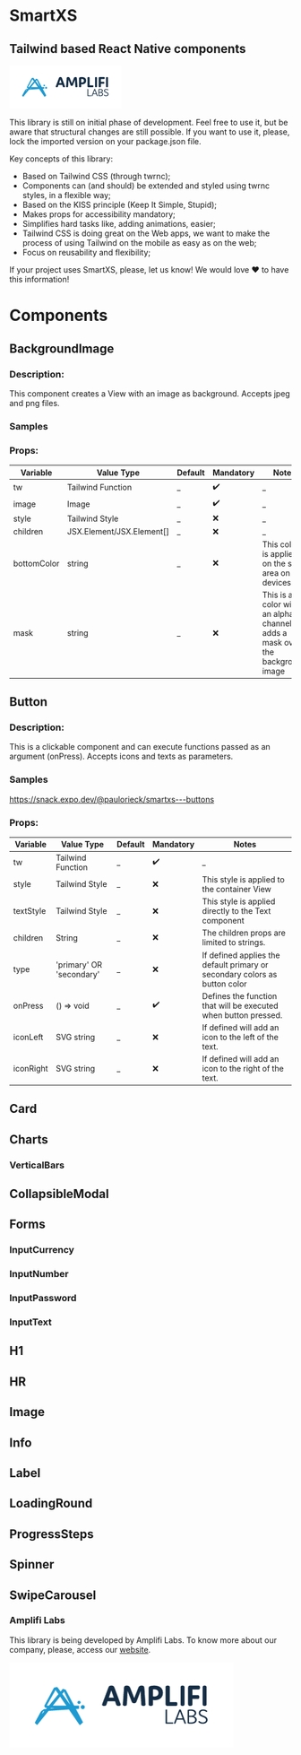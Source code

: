 # SmartXS

## Tailwind based React Native components

<img src="https://raw.githubusercontent.com/Amplifi-Labs/smartxs/master/smartxs-components/files/Amplifi-Labs-Logo.png" alt="Smartxs Logo" width=200  />

This library is still on initial phase of development. Feel free to use it, but be aware that structural changes are still possible. If you want to use it, please, lock the imported version on your package.json file.

Key concepts of this library:

- Based on Tailwind CSS (through twrnc);
- Components can (and should) be extended and styled using twrnc styles, in a flexible way;
- Based on the KISS principle (Keep It Simple, Stupid);
- Makes props for accessibility mandatory;
- Simplifies hard tasks like, adding animations, easier;
- Tailwind CSS is doing great on the Web apps, we want to make the process of using Tailwind on the mobile as easy as on the web;
- Focus on reusability and flexibility;

If your project uses SmartXS, please, let us know! We would love :heart: to have this information!

# Components

## BackgroundImage

### Description:

This component creates a View with an image as background. Accepts jpeg and png files.

### Samples

### Props:

| Variable    | Value Type                | Default | Mandatory          | Notes                                                                           |
| ----------- | ------------------------- | ------- | ------------------ | ------------------------------------------------------------------------------- |
| tw          | Tailwind Function         | \_      | :heavy_check_mark: | \_                                                                              |
| image       | Image                     | \_      | :heavy_check_mark: | \_                                                                              |
| style       | Tailwind Style            | \_      | :x:                | \_                                                                              |
| children    | JSX.Element/JSX.Element[] | \_      | :x:                | \_                                                                              |
| bottomColor | string                    | \_      | :x:                | This color is applied on the safe area on iOS devices                           |
| mask        | string                    | \_      | :x:                | This is a color with an alpha channel. It adds a mask over the background image |

## Button

### Description:

This is a clickable component and can execute functions passed as an argument (onPress). Accepts icons and texts as parameters.

### Samples
https://snack.expo.dev/@paulorieck/smartxs---buttons

### Props:

| Variable  | Value Type               | Default | Mandatory          | Notes                                                                      |
| --------- | ------------------------ | ------- | ------------------ | -------------------------------------------------------------------------- |
| tw        | Tailwind Function        | \_      | :heavy_check_mark: | \_                                                                         |
| style     | Tailwind Style           | \_      | :x:                | This style is applied to the container View                                |
| textStyle | Tailwind Style           | \_      | :x:                | This style is applied directly to the Text component                       |
| children  | String                   | \_      | :x:                | The children props are limited to strings.                                 |
| type      | 'primary' OR 'secondary' | \_      | :x:                | If defined applies the default primary or secondary colors as button color |
| onPress   | () => void               | \_      | :heavy_check_mark: | Defines the function that will be executed when button pressed.            |
| iconLeft  | SVG string               | \_      | :x:                | If defined will add an icon to the left of the text.                       |
| iconRight | SVG string               | \_      | :x:                | If defined will add an icon to the right of the text.                      |

## Card

## Charts

### VerticalBars

## CollapsibleModal

## Forms

### InputCurrency

### InputNumber

### InputPassword

### InputText

## H1

## HR

## Image

## Info

## Label

## LoadingRound

## ProgressSteps

## Spinner

## SwipeCarousel

### Amplifi Labs

This library is being developed by Amplifi Labs. To know more about our company, please, access our [website](https://www.amplifilabs.com).

![Amplifi Labs Logo](https://raw.githubusercontent.com/Amplifi-Labs/smartxs/master/files/Amplifi-Labs-Logo.png)

